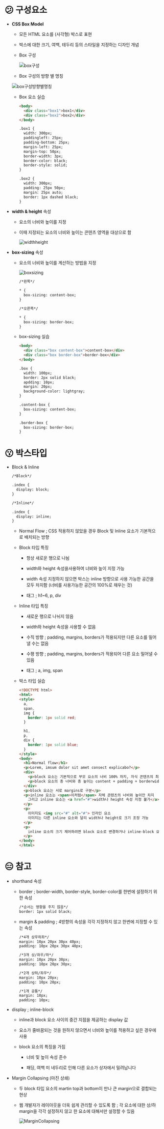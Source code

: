 # 😕 구성요소

- **CSS Box Model**

  - 모든 HTML 요소를 (사각형) 박스로 표현

  - 박스에 대한 크기, 여백, 테두리 등의 스타일을 지정하는 디자인 개념

  - Box 구성

    ![box구성](https://user-images.githubusercontent.com/121418205/220822587-465ebe93-9567-4780-a20f-f6cdd337d861.png)


  - Box 구성의 방향 별 명칭

  ![box구성방향별명칭](https://user-images.githubusercontent.com/121418205/220822399-4a8ac0f4-ed10-42c3-a020-1836620d217d.png)

  - Box 요소 실습

    ```html
    <body>
      <div class="box1">box1</div>
      <div class="box2">box2</div>
    </body>

    .box1 {
      width: 300px;
      paddingleft: 25px;
      padding-bottom: 25px;
      margin-left: 25px;
      margin-top: 50px;
      border-width: 3px;
      border-color: black;
      border-style: solid;
    }

    .box2 {
      width: 300px;
      padding: 25px 50px;
      margin: 25px auto;
      border: 1px dashed black;
    }
    ```

- **width & height** 속성

  - 요소의 너비와 높이를 지정

  - 이때 지정되는 요소의 너비와 높이는 콘텐츠 영역을 대상으로 함

    ![widthheight](https://user-images.githubusercontent.com/121418205/220823365-2d7289e9-5d62-4c26-b8ad-687a488eab14.png)

- **box-sizing** 속성

  - 요소의 너비와 높이를 계산하는 방법을 지정

    ![boxsizing](https://user-images.githubusercontent.com/121418205/220823452-1e954128-b65a-416f-8a93-65da7c3a056a.png)

    ```html
    /*왼쪽*/

    * {
      box-sizing: content-box;
    }

    /*오른쪽*/

    * {
      box-sizing: border-box;
    }
    ```

  - box-sizing 실습

    ```html
    <body>
      <div class="box content-box">content-box</div>
      <div class="box border-box">border-box</div>
    </body>

    .box {
      width: 100px;
      border: 2px solid black;
      apdding: 10px;
      margin: 20px;
      background-color: lightgray;
    }

    .content-box {
      box-sizing: content-box;
    }

    .border-box {
      box-sizing: border-box;
    }
    ```

# 😗 박스타입

- Block & Inline

  ```html
  /*Block*/

  .index {
    display: block;
  }

  /*Inline*/

  .index {
    display: inline;
  }
  ```

  - Normal Flow ; CSS 적용하지 않았을 경우 Block 및 Inline 요소가 기본적으로 배치되는 방향

  - Block 타입 특징

    - 항상 새로운 행으로 나뉨

    - width와 height 속성을사용하여 너비와 높이 지정 가능

    - width 속성 지정하지 않으면 박스는 inline 방향으로 사용 가능한 공간을 모두 차지함 (너비를 사용가능한 공간의 100%로 채우는 것)

    - 태그 ; h1~6, p, div
  
  - Inline 타입 특징

    - 새로운 행으로 나뉘지 않음

    - width와 height 속성을 사용할 수 없음

    - 수직 방향 ; padding, margins, borders가 적용되지만 다른 요소를 밀어낼 수는 없음

    - 수평 방향 ; padding, margins, borders가 적용되어 다른 요소 밀어낼 수 있음

    - 태그 ; a, img, span

  - 박스 타입 실습

    ```html
    <!DOCTYPE html>
    <html>
    <style>
      a,
      span,
      img {
        border: 1px solid red;
      }

      h1,
      p,
      div {
        border: 1px solid blue;
      }
    </style>
    <body>
      <h1>Normal flow</h1>
      <p>Lorem, imsum dolor sit amet consect explicabo?</p>
      <div>
        <p>block 요소는 기본적으로 부모 요소의 너비 100% 차지, 자식 콘텐츠의 최대 높이 취함</p>
        <p>block 요소의 총 너비와 총 높이는 content + padding + borderwidth/height</p>
      </div>
      <p>block 요소는 서로 margins로 구분</p>
      <p>inline 요소는 <span>이처럼</span> 자체 콘텐츠의 너비와 높이만 차지
        그리고 inline 요소는 <a href="#">width나 height 속성 지정 불가</a>
      </p>
      <p>
        이미지도 <img src="#" alt="#"> 인라인 요소
        이미지는 다른 inline 요소와 달리 width나 height로 크기 조정 가능
      </p>
      <p>
        inline 요소의 크기 제어하려면 block 요소로 변경하거나 inline-block 요소로 설정해줘야 함
      </p>
    </body>
    </html>
    ```

# 😑 참고

- shorthand 속성

  - border ; border-width, border-style, border-color를 한번에 설정하기 위한 속성

    ```html
    /*순서는 영향을 주지 않음*/
    border: 1px solid black;
    ```

  - margin & padding ; 4방향의 속성을 각각 지정하지 않고 한번에 지정할 수 있는 속성

    ```html
    /*4개 상우하좌*/
    margin: 10px 20px 30px 40px;
    padding: 10px 20px 30px 40px;

    /*3개 상/좌우/하*/
    margin: 10px 20px 30px;
    padding: 10px 20px 30px;

    /*2개 상하/좌우*/
    margin: 10px 20px;
    padding: 10px 20px;

    /*1개 공통*/
    margin: 10px;
    padding: 10px;
    ```

- display ; inline-block

  - inline과 block 요소 사이의 중간 지점을 제공하는 display 값

  - 요소가 줄바꿈되는 것을 원하지 않으면서 너비와 높이를 적용하고 싶은 경우에 사용

  - block 요소의 특징을 가짐

    - 너비 및 높이 속성 준수

    - 패딩, 여백 미 네두리로 인해 다른 요소가 상자에서 밀려납니다

- Margin Collapsing (마진 상쇄)

  - 두 block 타입 요소의 martin top과  bottom이 만나 큰 margin으로 결합되는 현상
  
  - 웹 개발자가 레이아웃을 더욱 쉽게 관리할 수 있도록 함 ; 각 요소에 대한 상/하 margin을 각각 설정하지 않고 한 요소에 대해서만 설정할 수 있음

    ![MarginCollapsing](https://user-images.githubusercontent.com/121418205/220829732-9e7fb1a2-92d8-43b2-bac2-288cbf183278.png)